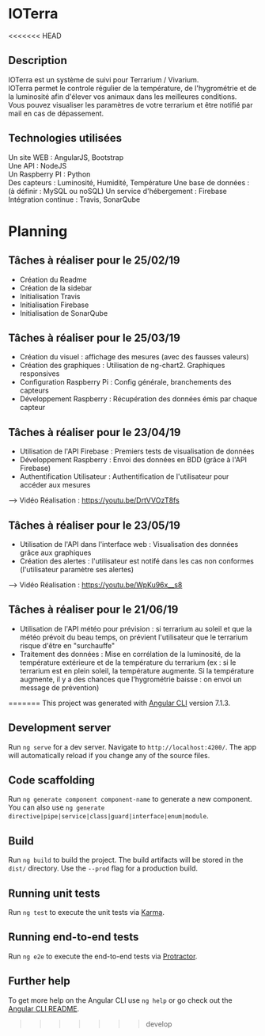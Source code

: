 # IOTerra

<<<<<<< HEAD

## Description
IOTerra est un système de suivi pour Terrarium / Vivarium.<br/>
IOTerra permet le controle régulier de la température, de l'hygrométrie et de la luminosité afin d'élever vos animaux dans les meilleures conditions.<br/>
Vous pouvez visualiser les paramètres de votre terrarium et être notifié par mail en cas de dépassement.



## Technologies utilisées
Un site WEB : AngularJS, Bootstrap<br/>
Une API : NodeJS<br/>
Un Raspberry PI : Python<br/>
Des capteurs : Luminosité, Humidité, Température
Une base de données : (à définir : MySQL ou noSQL)
Un service d'hébergement : Firebase
Intégration continue : Travis, SonarQube


# Planning


## Tâches à réaliser pour le 25/02/19
* Création du Readme
* Création de la sidebar
* Initialisation Travis
* Initialisation Firebase
* Initialisation de SonarQube


## Tâches à réaliser pour le 25/03/19
* Création du visuel : affichage des mesures (avec des fausses valeurs)
* Création des graphiques	: Utilisation de ng-chart2. Graphiques responsives
* Configuration Raspberry Pi : Config générale, branchements des capteurs
* Développement Raspberry :	Récupération des données émis par chaque capteur


## Tâches à réaliser pour le 23/04/19
* Utilisation de l'API Firebase : Premiers tests de visualisation de données
* Développement Raspberry :	Envoi des données en BDD (grâce à l'API Firebase)
* Authentification Utilisateur : Authentification de l'utilisateur pour accéder aux mesures

--> Vidéo Réalisation : https://youtu.be/DrtVVOzT8fs


## Tâches à réaliser pour le 23/05/19
* Utilisation de l'API dans l'interface web : Visualisation des données grâce aux graphiques
* Création des alertes : l'utilisateur est notifé dans les cas non conformes (l'utilisateur paramètre ses alertes)

--> Vidéo Réalisation : https://youtu.be/WpKu96x__s8


## Tâches à réaliser pour le 21/06/19
* Utilisation de l'API météo pour prévision : si terrarium au soleil et que la météo prévoit du beau temps, on prévient l'utilisateur que le terrarium risque d'être en "surchauffe"
* Traitement des données : Mise en corrélation de la luminosité, de la température extérieure et de la température du terrarium (ex : si le terrarium est en plein soleil, la température augmente. Si la température augmente, il y a des chances que l'hygrométrie baisse : on envoi un message de prévention)

=======
This project was generated with [Angular CLI](https://github.com/angular/angular-cli) version 7.1.3.

## Development server

Run `ng serve` for a dev server. Navigate to `http://localhost:4200/`. The app will automatically reload if you change any of the source files.

## Code scaffolding

Run `ng generate component component-name` to generate a new component. You can also use `ng generate directive|pipe|service|class|guard|interface|enum|module`.

## Build

Run `ng build` to build the project. The build artifacts will be stored in the `dist/` directory. Use the `--prod` flag for a production build.

## Running unit tests

Run `ng test` to execute the unit tests via [Karma](https://karma-runner.github.io).

## Running end-to-end tests

Run `ng e2e` to execute the end-to-end tests via [Protractor](http://www.protractortest.org/).

## Further help

To get more help on the Angular CLI use `ng help` or go check out the [Angular CLI README](https://github.com/angular/angular-cli/blob/master/README.md).
>>>>>>> develop
